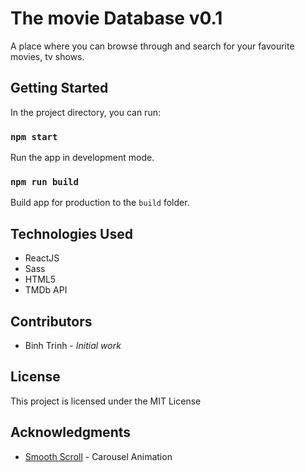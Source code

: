 # The movie Database v0.1

A place where you can browse through and search for your favourite movies, tv shows.

## Getting Started

In the project directory, you can run:

### `npm start`

Run the app in development mode.

### `npm run build`

Build app for production to the `build` folder.

## Technologies Used

- ReactJS
- Sass
- HTML5
- TMDb API

## Contributors

- Binh Trinh - <i>Initial work </i>

## License

This project is licensed under the MIT License

## Acknowledgments

- <a href="https://github.com/cferdinandi/smooth-scroll">Smooth Scroll</a> - Carousel Animation
